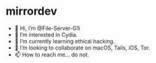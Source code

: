 # mirrordev
- 👋 Hi, I’m @File-Server-G1i
- 👀 I’m interested in Cydia.
- 🌱 I’m currently learning ethical hacking.
- 💞️ I’m looking to collaborate on macOS, Tails, iOS, Tor.
- 📫 How to reach me... do not.
